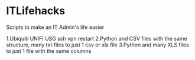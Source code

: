 # ITLifehacks
Scripts to make an IT Admin's life easier


1.Ubiquiti UNIFI USG ssh vpn restart
2.Python and CSV  files with the same structure, many txt files to just 1 csv or xls file
3.Python and many XLS files to just 1 file with the same columns

